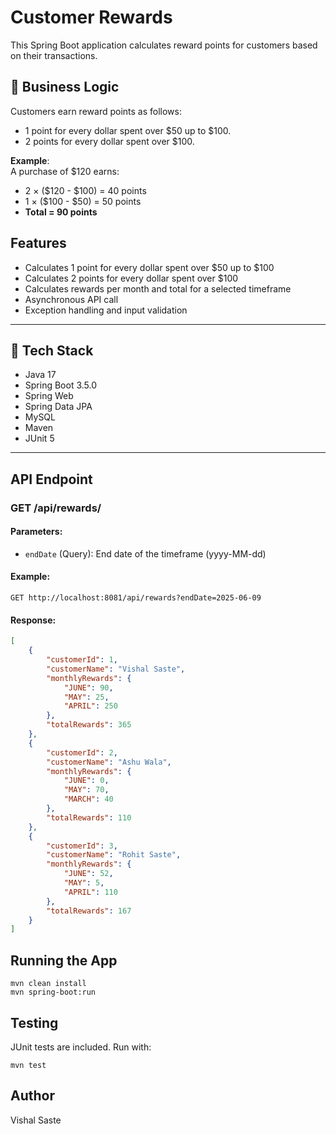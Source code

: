 # Customer Rewards

This Spring Boot application calculates reward points for customers based on their transactions.

## 📌 Business Logic

Customers earn reward points as follows:
- 1 point for every dollar spent over $50 up to $100.
- 2 points for every dollar spent over $100.

**Example**:  
A purchase of $120 earns:  
- 2 × ($120 - $100) = 40 points  
- 1 × ($100 - $50) = 50 points  
- **Total = 90 points**

## Features
- Calculates 1 point for every dollar spent over $50 up to $100
- Calculates 2 points for every dollar spent over $100
- Calculates rewards per month and total for a selected timeframe
- Asynchronous API call
- Exception handling and input validation

---

  ## 🔧 Tech Stack
- Java 17
- Spring Boot 3.5.0
- Spring Web
- Spring Data JPA
- MySQL
- Maven
- JUnit 5

---

## API Endpoint
### GET /api/rewards/

#### Parameters:
- `endDate` (Query): End date of the timeframe (yyyy-MM-dd)

#### Example:
```
GET http://localhost:8081/api/rewards?endDate=2025-06-09
```

#### Response:
```json
[
    {
        "customerId": 1,
        "customerName": "Vishal Saste",
        "monthlyRewards": {
            "JUNE": 90,
            "MAY": 25,
            "APRIL": 250
        },
        "totalRewards": 365
    },
    {
        "customerId": 2,
        "customerName": "Ashu Wala",
        "monthlyRewards": {
            "JUNE": 0,
            "MAY": 70,
            "MARCH": 40
        },
        "totalRewards": 110
    },
    {
        "customerId": 3,
        "customerName": "Rohit Saste",
        "monthlyRewards": {
            "JUNE": 52,
            "MAY": 5,
            "APRIL": 110
        },
        "totalRewards": 167
    }
]
```

## Running the App
```
mvn clean install
mvn spring-boot:run
```

## Testing
JUnit tests are included.
Run with:
```
mvn test
```

## Author
Vishal Saste
